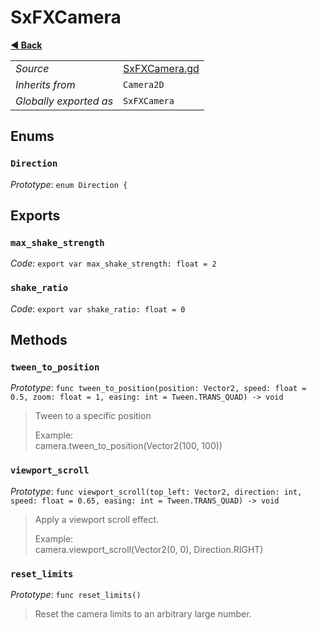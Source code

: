 # SxFXCamera

**[◀️ Back](../readme.md)**

|    |     |
|----|-----|
|*Source*|[SxFXCamera.gd](../../../../nodes/fx/SxFXCamera/SxFXCamera.gd)|
|*Inherits from*|`Camera2D`|
|*Globally exported as*|`SxFXCamera`|

## Enums

### `Direction`

*Prototype*: `enum Direction {`

## Exports

### `max_shake_strength`

*Code*: `export var max_shake_strength: float = 2`

### `shake_ratio`

*Code*: `export var shake_ratio: float = 0`

## Methods

### `tween_to_position`

*Prototype*: `func tween_to_position(position: Vector2, speed: float = 0.5, zoom: float = 1, easing: int = Tween.TRANS_QUAD) -> void`

> Tween to a specific position  
>   
> Example:  
>   camera.tween_to_position(Vector2(100, 100))  
### `viewport_scroll`

*Prototype*: `func viewport_scroll(top_left: Vector2, direction: int, speed: float = 0.65, easing: int = Tween.TRANS_QUAD) -> void`

> Apply a viewport scroll effect.  
>   
> Example:  
>   camera.viewport_scroll(Vector2(0, 0), Direction.RIGHT)  
### `reset_limits`

*Prototype*: `func reset_limits()`

> Reset the camera limits to an arbitrary large number.  
